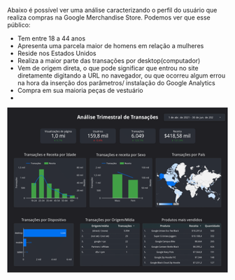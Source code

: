Abaixo é possível ver uma análise caracterizando o perfil do usuário que realiza compras na Google Merchandise Store. Podemos ver que esse público:
- Tem entre 18 a 44 anos
- Apresenta uma parcela maior de homens em relação a mulheres
- Reside nos Estados Unidos
- Realiza a maior parte das transações por desktop(computador)
- Vem de origem direta, o que pode significar que entrou no site diretamente digitando a URL no navegador, ou que ocorreu algum errou na hora da inserção dos parâmetros/ instalação do Google Analytics 
- Compra em sua maioria peças de vestuário
- 
![](Report/Análise_Trimestral_de_Transações-1.png)
